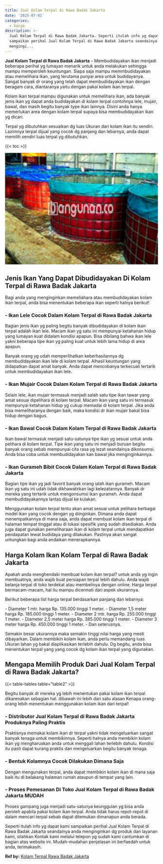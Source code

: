 ```yaml
---
title: Jual Kolam Terpal di Rawa Badak Jakarta
date: '2025-07-01'
categories:
  - harga
description: >-
  Jual Kolam Terpal di Rawa Badak Jakarta. Seperti itulah info yg dapat kami
  sampaikan perihal Jual Kolam Terpal di Rawa Badak Jakarta seandainya anda
  mengingi...
---
```


**Jual Kolam Terpal di Rawa Badak Jakarta** – Membudidayakan ikan menjadi beberapa perihal yg lumayan menarik untuk anda melakukan sehingga mampu memperoleh keuntungan. Siapa saja mampu memmbudidayakan atau memelihara ikan, yang terutama punyai area untuk budidayanya. Sangat banyak dr orang yang telah dapat membudidayakan ikan dengan beragam cara, diantaranya yaitu dengan pakai kolam ikan terpal.

Kolam ikan terpal mampu digunakan untuk memelihara ikan, ada banyak jenis ikan yg dapat anda budidayakan di kolam terpal contohnya lele, mujair, bawal, dan masih begitu banyak type ikan lainnya. Disini anda hanya memerlukan area dengan kolam terpal supaya bisa membudidayakan ikan yg dicari.

Terpal yg dibutuhkan sesuaikan dg luas Ukuran dari kolam ikan itu sendiri. Lazimnya terpal dijual yang cocok dg panjang dan lebarnya, anda dapat memilih sendiri luas terpal yg dibutuhkan.

{{< toc >}}

![Jual Kolam Terpal di Rawa Badak Jakarta](/images/jual-kolam-terpal-07.png)

## Jenis Ikan Yang Dapat Dibudidayakan Di Kolam Terpal di Rawa Badak Jakarta

Bagi anda yang menginginkan memeliahara atau membudidayakan kolam ikan terpal, anda bisa menentukan beberapa ikan seperti halnya berikut!

### \- Ikan Lele Cocok Dalam Kolam Terpal di Rawa Badak Jakarta

Bagian jenis ikan yg paling begitu banyak dibudidayakan di kolam ikan terpal adalah ikan lele. Macam ikan yg satu ini mempunyai ketahanan hidup yang lumayan kuat didalam kondisi apapun. Bisa dibilang bahwa ikan lele yakni beberapa tipe ikan yg paling kuat untuk lebih lama hidup di area apapun.

Banyak orang yg udah memperlihatkan keberhasilannya dg membudidayakan ikan lele di kolam terpal. Alhasil keuntungan yang didapatkan dapat amat banyak. Anda dapat mencobanya terkecuali tertarik untuk membudidayakan ikan lele.

### \- Ikan Mujair Cocok Dalam Kolam Terpal di Rawa Badak Jakarta

Selain lele, ikan mujair termasuk menjadi salah satu tipe ikan tawar yang amat sesuai dipelihara di kolam terpal. Macam ikan yang satu ini termasuk mempunyai ketahanan hidup yg cukup memadai di kolam terpal. Jika anda bisa memeliharanya dengan baik, maka kondisi dr ikan mujair bakal bisa hidup dengan bagus.

### \- Ikan Bawal Cocok Dalam Kolam Terpal di Rawa Badak Jakarta

Ikan bawal termasuk menjadi satu-satunya tipe ikan yg sesuai untuk anda pelihara di kolam terpal. Tipe ikan yang satu ini menjadi buruan begitu banyak orang sebab mempunyai cita rasa yg lezat seandainya dikonsumsi. Anda bisa coba untuk membudidayakan kan bawal jika menginginkannya.

### \- Ikan Gurameh Bibit Cocok Dalam Kolam Terpal di Rawa Badak Jakarta

Bagian tipe ikan yg jadi favorit banyak orang ialah ikan gurameh. Macam ikan yg satu ini udah tidak dikhawatirkan lagi kelezatannya. Banyak dr mereka yang tertarik untuk mengonsumsi ikan gurameh. Anda dapat membudidayakannya lantas dijual ke kulakan.

Menggunakan kolam terpal tentu akan amat sesuai untuk pelihara berbagai model ikan yang cocok dengan yg diinginkan. Dimana anda dapat menempatkannya di mana saja, anda dapat membuat kolam ikan terpal di halaman tempat tinggal atau di lokasi spesifik yang sudah disediakan. Anda juga dapat gunakan pemeliharaan ikan di kolam terpal untuk mendapatkan pendapatan lewat budidaya yang dilakukan. Pastinya akan sangat untungkan bagi anda andaikan menerapkannya.

## Harga Kolam Ikan Kolam Terpal di Rawa Badak Jakarta

Apakah anda menghendaki membuat kolam ikan terpal? untuk anda yg ingin membuatnya, anda wajib buat persiapan terpal lebih dahulu. Anda wajib belanja terpal di toko terdekat atau membelinya dengan online. Harga terpal bermacam-macam, hal itu mampu dicermati dari aspek ukurannya.

Berikut beberapa list harga terpal berdasarkan panjang dan lebarnya:

\- Diameter 1 mtr. harga Rp. 135.000 tinggi 1 meter. - Diameter 1,5 meter harga Rp. 185.000 tinggi 1 meter. - Diameter 2 mtr. harga Rp. 255.000 tinggi 1 meter. - Diameter 2,5 meter harga Rp. 385.000 tinggi 1 meter. - Diameter 3 meter harga Rp. 450.000 tinggi 1 meter. - Dan seterusnya.

Semakin besar ukurannya maka semakin tinggi nilai harga yang mesti dibayarkan. Dalam membikin kolam ikan, anda perlu memandang luas Ukuran lahan yg bakal diaplikasikan terlebih dahulu. Dg begitu, anda bisa menentukan terpal yang yang cocok dg kolam ikan terpal yang digunakan.

## Mengapa Memilih Produk Dari Jual Kolam Terpal di Rawa Badak Jakarta?

{{< table-tables table="table2" >}}

Begitu banyak dr mereka yg lebih menentukan pakai kolam ikan terpal dikarenakan sebagian hal. dibawah ini lebih dari satu alasan Kenapa orang-orang lebih menentukan menggunakan kolam ikan dari terpal!

### \- Distributor Jual Kolam Terpal di Rawa Badak Jakarta Produknya Paling Praktis

Praktisnya memakai kolam ikan dr terpal yakni tidak mengeluarkan sangat banyak tenaga untuk membikinnya. Seperti halnya anda membikin kolam ikan yg mengharuskan anda untuk menggali lahan terlebih dahulu. Kondisi itu pasti dapat kurang praktis dan mengeluarkan begitu banyak tenaga.

### \- Bentuk Kolamnya Cocok Dilakukan Dimana Saja

Dengan mengunakan terpal, anda dapat membikin kolam ikan di mana saja baik itu di belakang halaman rumah ataupun di tempat yang lain.

### \- Proses Pemesanan Di Toko Jual Kolam Terpal di Rawa Badak Jakarta MUDAH

Proses gampang juga menjadi satu-satunya keunggulan yg bisa anda peroleh apabila pakai kolam ikan terpal. Anda tidak harus repot-repot di dalam mencari terpal sebab dapat ditemukan dimanapun anda berada.

Seperti itulah info yg dapat kami sampaikan perihal Jual Kolam Terpal di Rawa Badak Jakarta seandainya anda menginginkan dg produk dan layanan kami, silahkan Kontak kami melalui telepon yg sudah kami cantumkan di bagian atas website ini. Mudah-mudahan penjelasan ini berfaedah untuk anda, terimakasih.

**Ref by:** [Kolam Terpal Rawa Badak Jakarta](https://id.wikipedia.org/wiki/Kolam)
